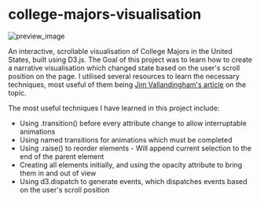 # college-majors-visualisation

![preview_image](https://github.com/cuthchow/college-majors-visualisation/blob/master/preview.png)

An interactive, scrollable visualisation of College Majors in the United States, built using D3.js. The Goal
of this project was to learn how to create a narrative visualisation which changed state based on the 
user's scroll position on the page. I utilised several resources to learn the necessary techniques, most 
useful of them being [Jim Vallandingham's article](https://vallandingham.me/scroller.html) on the topic. 

The most useful techniques I have learned in this project include:

* Using .transition() before every attribute change to allow interruptable animations
* Using named transitions for animations which must be completed
* Using .raise() to reorder elements - Will append current selection to the end of the parent element
* Creating all elements initially, and using the opacity attribute to bring them in and out of view 
* Using d3.dispatch to generate events, which dispatches events based on the user's scroll position
